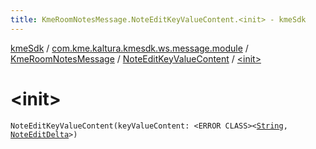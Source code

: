 ```yaml
---
title: KmeRoomNotesMessage.NoteEditKeyValueContent.<init> - kmeSdk
---
```


[kmeSdk](../../../index.html) / [com.kme.kaltura.kmesdk.ws.message.module](../../index.html) / [KmeRoomNotesMessage](../index.html) / [NoteEditKeyValueContent](index.html) / [&lt;init&gt;](./-init-.html)

# &lt;init&gt;

`NoteEditKeyValueContent(keyValueContent: <ERROR CLASS><`[`String`](https://kotlinlang.org/api/latest/jvm/stdlib/kotlin/-string/index.html)`, `[`NoteEditDelta`](../-note-edit-delta/index.html)`>)`